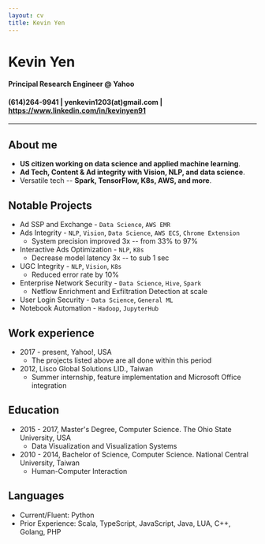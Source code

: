 ```yaml
---
layout: cv
title: Kevin Yen
---
```

# Kevin Yen

#### Principal Research Engineer @ Yahoo

<h4 id="webaddress">
(614)264-9941
| yenkevin1203(at)gmail.com
| <a href="https://www.linkedin.com/in/kevinyen91">https://www.linkedin.com/in/kevinyen91</a>
</h4>

<hr>

## About me

-   __US citizen working on data science and applied machine learning__.
-   __Ad Tech, Content & Ad integrity with Vision, NLP, and data science__.
-   Versatile tech -- __Spark, TensorFlow, K8s, AWS, and more__.

## Notable Projects

* Ad SSP and Exchange - `Data Science`, `AWS EMR`
* Ads Integrity - `NLP`, `Vision`, `Data Science`, `AWS ECS`, `Chrome Extension`
  * System precision improved 3x -- from 33% to 97%
* Interactive Ads Optimization - `NLP`, `K8s`
  * Decrease model latency 3x -- to sub 1 sec
* UGC Integrity - `NLP`, `Vision`, `K8s`
  * Reduced error rate by 10%
* Enterprise Network Security - `Data Science`, `Hive`, `Spark`
  * Netflow Enrichment and Exfiltration Detection at scale 
* User Login Security - `Data Science`, `General ML`
* Notebook Automation - `Hadoop`, `JupyterHub`

## Work experience

* 2017 - present, Yahoo!, USA
  * The projects listed above are all done within this period
* 2012, Lisco Global Solutions LID., Taiwan
  * Summer internship, feature implementation and Microsoft Office integration

## Education

* 2015 - 2017, Master's Degree, Computer Science. The Ohio State University, USA
  * Data Visualization and Visualization Systems
* 2010 - 2014, Bachelor of Science, Computer Science. National Central University, Taiwan
  * Human-Computer Interaction

## Languages

* Current/Fluent: Python
* Prior Experience: Scala, TypeScript, JavaScript, Java, LUA, C++, Golang, PHP
